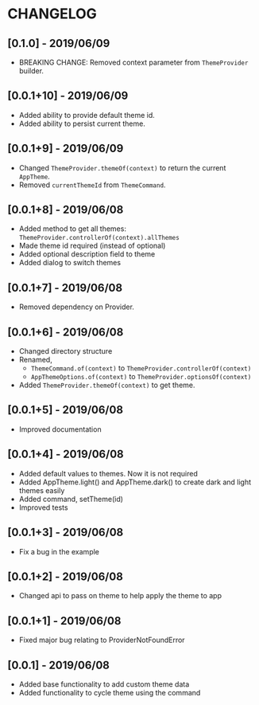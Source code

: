# CHANGELOG

## [0.1.0] - 2019/06/09

* BREAKING CHANGE: Removed context parameter from `ThemeProvider` builder.

## [0.0.1+10] - 2019/06/09

* Added ability to provide default theme id.
* Added ability to persist current theme.

## [0.0.1+9] - 2019/06/09

* Changed `ThemeProvider.themeOf(context)` to return the current `AppTheme`.
* Removed `currentThemeId` from `ThemeCommand`.

## [0.0.1+8] - 2019/06/08

* Added method to get all themes: `ThemeProvider.controllerOf(context).allThemes`
* Made theme id required (instead of optional)
* Added optional description field to theme
* Added  dialog to switch themes

## [0.0.1+7] - 2019/06/08

* Removed dependency on Provider.

## [0.0.1+6] - 2019/06/08

* Changed directory structure
* Renamed,
  * `ThemeCommand.of(context)` to `ThemeProvider.controllerOf(context)`
  * `AppThemeOptions.of(context)` to `ThemeProvider.optionsOf(context)`
* Added `ThemeProvider.themeOf(context)` to get theme.

## [0.0.1+5] - 2019/06/08

* Improved documentation

## [0.0.1+4] - 2019/06/08

* Added default values to themes. Now it is not required
* Added AppTheme.light() and AppTheme.dark() to create dark and light themes easily
* Added command, setTheme(id)
* Improved tests

## [0.0.1+3] - 2019/06/08

* Fix a bug in the example

## [0.0.1+2] - 2019/06/08

* Changed api to pass on theme to help apply the theme to app

## [0.0.1+1] - 2019/06/08

* Fixed major bug relating to ProviderNotFoundError

## [0.0.1] - 2019/06/08

* Added base functionality to add custom theme data
* Added functionality to cycle theme using the command
